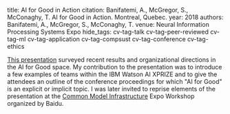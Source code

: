 title: AI for Good in Action
citation: Banifatemi, A., McGregor, S., McConaghy, T. AI for Good in Action. Montreal, Quebec.
year: 2018
authors: Banifatemi, A., McGregor, S., McConaghy, T.
venue: Neural Information Processing Systems Expo
hide_tags: cv-tag-talk cv-tag-peer-reviewed cv-tag-ml cv-tag-application cv-tag-compsust cv-tag-conference cv-tag-ethics

[This presentation](https://nips.cc/Expo/Conferences/2018/Schedule?talk_id=26) surveyed recent results and organizational directions in the AI for Good space. My contribution to the presentation was to introduce a few examples of teams within the IBM Watson AI XPRIZE and to give the attendees an outline of the conference proceedings for which "AI for Good" is an explicit or implicit topic. I was later invited to reprise elements of the presentation at the [Common Model Infrastructure](https://nips.cc/Expo/Conferences/2018/Schedule?workshop_id=4) Expo Workshop organized by Baidu.
